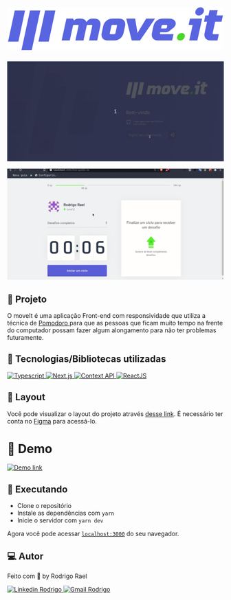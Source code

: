 <h1 align="center">
  <img alt="move.it" title="move.it" src="https://github.com/Rodrigo001-de/move-it/blob/main/front-end/public/logo-full.svg" />
</h1>

![Move-it gif](https://github.com/Rodrigo001-de/move-it/blob/main/moveIt.gif)


![Move-it gif Cookies](https://github.com/Rodrigo001-de/move-it/blob/main/moveItCookies.gif)

## :page_with_curl: Projeto
O moveIt é uma aplicação Front-end com responsividade que utiliza a técnica de 
<a href="https://www.google.com/search?kgmid=/m/0b6gcp8&hl=pt-BR&q=T%C3%A9cnica+pomodoro&kgs=7eb54a9a0a36e478&shndl=0&source=sh/x/kp&entrypoint=sh/x/kp">Pomodoro </a>
para que as pessoas que ficam muito tempo na frente do computador possam fazer algum alongamento para não ter problemas futuramente.

## 🚀 Tecnologias/Bibliotecas utilizadas

<a href="https://www.typescriptlang.org/" target="_blank"> <img src="https://img.shields.io/badge/-Typescript-blue?style=for-the-badge" alt="Typescript"> </a>
<a href="https://nextjs.org/" target="_blank"> <img src="https://img.shields.io/badge/-Next.js-black?style=for-the-badge" alt="Next.js"> </a>
<a href="https://pt-br.reactjs.org/docs/context.html" target="_blank"> <img src="https://img.shields.io/badge/-Context API-purple?style=for-the-badge" alt="Context API"> </a>
<a href="https://pt-br.reactjs.org/" target="_blank"> <img src="https://img.shields.io/badge/-React.JS-blue?style=for-the-badge" alt="ReactJS"> </a>

## 🔖 Layout

Você pode visualizar o layout do projeto através [desse link](https://www.figma.com/file/ge20pu3ofMOKoliUyKx1Nl/Move.it-1.0). 
É necessário ter conta no [Figma](http://figma.com/) para acessá-lo.

# :eyes: Demo

[![Demo link](https://vercel.com/button)](https://github.com/Rodrigo001-de)

## :construction_worker: Executando

- Clone o repositório
- Instale as dependências com `yarn`
- Inicie o servidor com `yarn dev`

Agora você pode acessar [`localhost:3000`](http://localhost:3000) do seu navegador.

## 💻 Autor

Feito com 💜 by Rodrigo Rael

<a href="https://www.linkedin.com/in/rodrigo-rael-a7a4b51a9/" target="_blank"> <img src="https://img.shields.io/badge/-RodrigoRael-blue?style=flat-square&logo=Linkedin&logoColor=white&link=https" alt="Linkedin Rodrigo"> </a>
<a href="https://img.shields.io/badge/-rodrigorael53@gmail.com-c14438?style=flat-square&logo=Gmail&logoColor=white&link=mailto:rodrigorael53@gmail.com" target="_blank"> <img src="https://img.shields.io/badge/-rodrigorael53@gmail.com-c14438?style=flat-square&logo=Gmail&logoColor=white&link=mailto:rodrigorael53@gmail.com" alt="Gmail Rodrigo"> </a>
